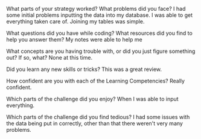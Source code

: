 What parts of your strategy worked? What problems did you face?
I had some initial problems inputting the data into my database. I was able to get everything taken care of. Joining my tables was simple.

What questions did you have while coding? What resources did you find to help you answer them?
My notes were able to help me 


What concepts are you having trouble with, or did you just figure something out? If so, what?
None at this time.

Did you learn any new skills or tricks?
This was a great review.

How confident are you with each of the Learning Competencies?
Really confident.

Which parts of the challenge did you enjoy?
When I was able to input everything.

Which parts of the challenge did you find tedious?
I had some issues with the data being put in correctly, other than that there weren't very many problems.